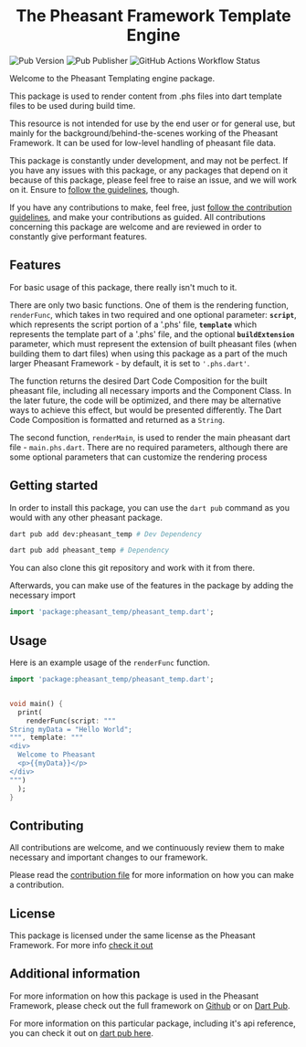 # <center>The Pheasant Framework Template Engine</center>

![Pub Version](https://img.shields.io/pub/v/pheasant_temp?labelColor=rgb(245%2C%20193%2C%2066)&link=https%3A%2F%2Fpub.dev%2Fpackages%2Fpheasant_temp)  ![Pub Publisher](https://img.shields.io/pub/publisher/pheasant_temp?labelColor=rgb(245%2C%20193%2C%2066)&link=https%3A%2F%2Fpub.dev%2Fpackages%2Fpheasant_temp) 
![GitHub Actions Workflow Status](https://img.shields.io/github/actions/workflow/status/pheasantframework/pheasant_temp/dart.yml?labelColor=rgb(245%2C%20193%2C%2066))

Welcome to the Pheasant Templating engine package. 

This package is used to render content from .phs files into dart template files to be used during build time.

This resource is not intended for use by the end user or for general use, but mainly for the background/behind-the-scenes working of the Pheasant Framework. 
It can be used for low-level handling of pheasant file data.

This package is constantly under development, and may not be perfect. If you have any issues with this package, or any packages that depend on it because of this package, please feel free to raise an issue, and we will work on it. Ensure to [follow the guidelines](./CODE_OF_CONDUCT.md), though. 

If you have any contributions to make, feel free, just [follow the contribution guidelines](./CONTRIBUTING.md), and make your contributions as guided. All contributions concerning this package are welcome and are reviewed in order to constantly give performant features.

## Features

For basic usage of this package, there really isn't much to it. 

There are only two basic functions. One of them is the rendering function, `renderFunc`, which takes in two required and one optional parameter: **`script`**, which represents the script portion of a '.phs' file, **`template`** which represents the template part of a '.phs' file, and the optional **`buildExtension`** parameter, which must represent the extension of built pheasant files (when building them to dart files) when using this package as a part of the much larger Pheasant Framework - by default, it is set to `'.phs.dart'`.

The function returns the desired Dart Code Composition for the built pheasant file, including all necessary imports and the Component Class. In the later future, the code will be optimized, and there may be alternative ways to achieve this effect, but would be presented differently. The Dart Code Composition is formatted and returned as a `String`.

The second function, `renderMain`, is used to render the main pheasant dart file - `main.phs.dart`. There are no required parameters, although there are some optional parameters that can customize the rendering process

## Getting started

In order to install this package, you can use the `dart pub` command as you would with any other pheasant package.

```bash
dart pub add dev:pheasant_temp # Dev Dependency

dart pub add pheasant_temp # Dependency
```

You can also clone this git repository and work with it from there.

Afterwards, you can make use of the features in the package by adding the necessary import

```dart
import 'package:pheasant_temp/pheasant_temp.dart';
```

## Usage
Here is an example usage of the `renderFunc` function.

```dart
import 'package:pheasant_temp/pheasant_temp.dart';


void main() {
  print(
    renderFunc(script: """
String myData = "Hello World";
""", template: """
<div>
  Welcome to Pheasant
  <p>{{myData}}</p>
</div>
""")
  );
}

```

## Contributing

All contributions are welcome, and we continuously review them to make necessary and important changes to our framework.

Please read the [contribution file](./CONTRIBUTING.md) for more information on how you can make a contribution.

## License
This package is licensed under the same license as the Pheasant Framework. For more info [check it out](./LICENSE)

## Additional information

For more information on how this package is used in the Pheasant Framework, please check out the full framework on [Github](https://github.com/pheasantframework/pheasant) or on [Dart Pub]().

For more information on this particular package, including it's api reference, you can check it out on [dart pub here]().
